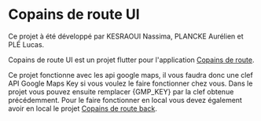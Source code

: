 # Copains de route UI

Ce projet à été développé par KESRAOUI Nassima, PLANCKE Aurélien et PLÉ Lucas.

Copains de route UI est un projet flutter pour l'application [Copains de route](https://www.instagram.com/copainsderoute/). 

Ce projet fonctionne avec les api google maps, il vous faudra donc une clef API Google Maps Key si vous voulez le faire fonctionner chez vous. Dans le projet vous pouvez ensuite remplacer {GMP_KEY} par la clef obtenue précédemment.
Pour le faire fonctionner en local vous devez également avoir en local le projet [Copains de route back](https://github.com/Chagul/copains-de-route-back).
